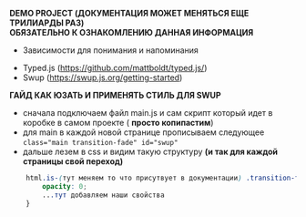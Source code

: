 **DEMO PROJECT (ДОКУМЕНТАЦИЯ МОЖЕТ МЕНЯТЬСЯ ЕЩЕ ТРИЛИАРДЫ РАЗ)**\
**ОБЯЗАТЕЛЬНО К ОЗНАКОМЛЕНИЮ ДАННАЯ ИНФОРМАЦИЯ**
* Зависимости для понимания и напоминания 
- Typed.js (https://github.com/mattboldt/typed.js/)
- Swup (https://swup.js.org/getting-started)

**ГАЙД КАК ЮЗАТЬ И ПРИМЕНЯТЬ СТИЛЬ ДЛЯ SWUP**
- сначала подключаем файл main.js и сам скрипт который идет в коробке в самом проекте ( **просто копипастим**)
- для main в каждой новой странице прописываем следующее
```class="main transition-fade" id="swup"```
- дальше лезем в css и видим такую структуру **(и так для каждой страницы свой переход)**
```css
    html.is-(тут меняем то что присутвует в документации) .transition-fade {
        opacity: 0;
        ...тут добавляем наши свойства
    }
```

